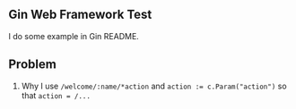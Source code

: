 ## Gin Web Framework Test

I do some example in Gin README.

## Problem

1. Why I use `/welcome/:name/*action` and `action := c.Param("action")` so that `action = /...`

